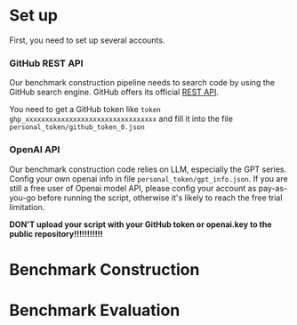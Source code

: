 # Set up

First, you need to set up several accounts.

### GitHub REST API

Our benchmark construction pipeline needs to search code by using the GitHub search engine.
GitHub offers its official [REST API](https://docs.github.com/en/rest/about-the-rest-api).

You need to get a GitHub token like `token ghp_xxxxxxxxxxxxxxxxxxxxxxxxxxxxxxxxx` and fill it into the file `personal_token/github_token_0.json`


### OpenAI API

Our benchmark construction code relies on LLM, especially the GPT series.
Config your own openai info in file `personal_token/gpt_info.json`. 
If you are still a free user of Openai model API, please config your account as pay-as-you-go before running the script, otherwise it's likely to reach the free trial limitation.


**DON'T upload your script with your GitHub token or openai.key to the public repository!!!!!!!!!!!**

# Benchmark Construction



# Benchmark Evaluation
